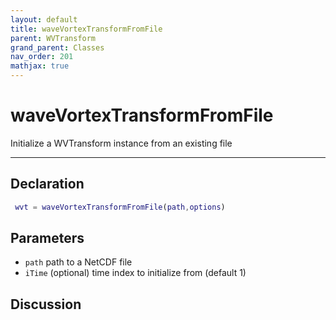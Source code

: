 ```yaml
---
layout: default
title: waveVortexTransformFromFile
parent: WVTransform
grand_parent: Classes
nav_order: 201
mathjax: true
---
```


#  waveVortexTransformFromFile

Initialize a WVTransform instance from an existing file


---

## Declaration
```matlab
 wvt = waveVortexTransformFromFile(path,options)
```
## Parameters
+ `path`  path to a NetCDF file
+ `iTime`  (optional) time index to initialize from (default 1)

## Discussion

        
